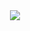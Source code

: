 
<div align="center">
  <img src="https://github.com/user-attachments/assets/bd7860fa-805d-4609-ae35-4a80c0b009d3">
</div>

